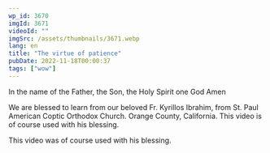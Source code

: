 ```yaml
---
wp_id: 3670
imgId: 3671
videoId: ""
imgSrc: /assets/thumbnails/3671.webp
lang: en
title: "The virtue of patience"
pubDate: 2022-11-18T00:00:37
tags: ["wow"]
---
```


<p>In the name of the Father, the Son, the Holy Spirit one God Amen </p>
<p>We are blessed to learn from our beloved Fr. Kyrillos Ibrahim, from St. Paul American Coptic Orthodox Church. Orange County, California. This video is of course used with his blessing.</p>
<p>This video was of course used with his blessing. </p>
